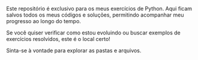 
Este repositório é exclusivo para os meus exercícios de Python.
Aqui ficam salvos todos os meus códigos e soluções, permitindo acompanhar meu progresso ao longo do tempo.

Se você quiser verificar como estou evoluindo ou buscar exemplos de exercícios resolvidos, este é o local certo!

Sinta-se à vontade para explorar as pastas e arquivos.
